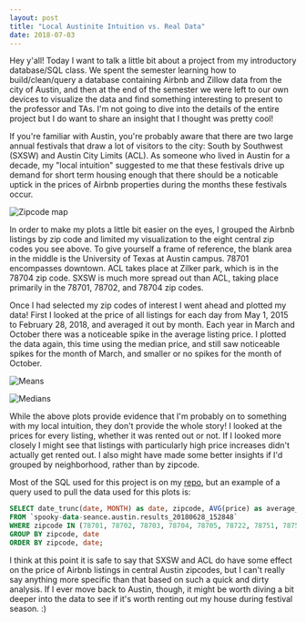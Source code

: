 ```yaml
---
layout: post
title: "Local Austinite Intuition vs. Real Data"
date: 2018-07-03
---
```


Hey y'all! Today I want to talk a little bit about a project from my introductory database/SQL class. We spent the semester learning how to build/clean/query a database containing Airbnb and Zillow data from the city of Austin, and then at the end of the semester we were left to our own devices to visualize the data and find something interesting to present to the professor and TAs. I'm not going to dive into the details of the entire project but I do want to share an insight that I thought was pretty cool!

If you're familiar with Austin, you're probably aware that there are two large annual festivals that draw a lot of visitors to the city: South by Southwest (SXSW) and Austin City Limits (ACL). As someone who lived in Austin for a decade, my "local intuition" suggested to me that these festivals drive up demand for short term housing enough that there should be a noticable uptick in the prices of Airbnb properties during the months these festivals occur. 

![Zipcode map]({{site.url}}{{site.baseurl}}/assets/airbnb/airbnb_zips.png)

In order to make my plots a little bit easier on the eyes, I grouped the Airbnb listings by zip code and limited my visualization to the eight central zip codes you see above. To give yourself a frame of reference, the blank area in the middle is the University of Texas at Austin campus. 78701 encompasses downtown. ACL takes place at Zilker park, which is in the 78704 zip code. SXSW is much more spread out than ACL, taking place primarily in the 78701, 78702, and 78704 zip codes.

Once I had selected my zip codes of interest I went ahead and plotted my data! First I looked at the price of all listings for each day from May 1, 2015 to February 28, 2018, and averaged it out by month. Each year in March and October there was a noticeable spike in the average listing price. I plotted the data again, this time using the median price, and still saw noticeable spikes for the month of March, and smaller or no spikes for the month of October.

![Means]({{site.url}}{{site.baseurl}}/assets/airbnb/airbnb_means.png)

![Medians]({{site.url}}{{site.baseurl}}/assets/airbnb/airbnb_meds.png)

While the above plots provide evidence that I'm probably on to something with my local intuition, they don't provide the whole story! I looked at the prices for every listing, whether it was rented out or not. If I looked more closely I might see that listings with particularly high price increases didn't actually get rented out. I also might have made some better insights if I'd grouped by neighborhood, rather than by zipcode. 

Most of the SQL used for this project is on my [repo](https://github.com/AlyssaYelle/RentalsDatabase), but an example of a query used to pull the data used for this plots is:
```SQL
SELECT date_trunc(date, MONTH) as date, zipcode, AVG(price) as average_price
FROM `spooky-data-seance.austin.results_20180628_152848` 
WHERE zipcode IN (78701, 78702, 78703, 78704, 78705, 78722, 78751, 78756)
GROUP BY zipcode, date
ORDER BY zipcode, date;
```

I think at this point it is safe to say that SXSW and ACL do have some effect on the price of Airbnb listings in central Austin zipcodes, but I can't really say anything more specific than that based on such a quick and dirty analysis. If I ever move back to Austin, though, it might be worth diving a bit deeper into the data to see if it's worth renting out my house during festival season. :)












